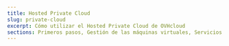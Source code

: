 ```yaml
---
title: Hosted Private Cloud
slug: private-cloud
excerpt: Cómo utilizar el Hosted Private Cloud de OVHcloud
sections: Primeros pasos, Gestión de las máquinas virtuales, Servicios y opciones de OVHcloud, Funcionalidades de OVHcloud, Funcionalidades de VMware vSphere, FAQ
---
```

